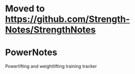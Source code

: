 # Moved to https://github.com/Strength-Notes/StrengthNotes

# PowerNotes
Powerlifting and weightlifting training tracker
